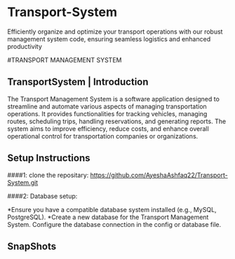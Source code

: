 # Transport-System
Efficiently organize and optimize your transport operations with our robust management system code, ensuring seamless logistics and enhanced productivity

#TRANSPORT MANAGEMENT SYSTEM

## TransportSystem | Introduction
The Transport Management System is a software application designed to streamline and automate various aspects of managing transportation operations. It provides functionalities for tracking vehicles, managing routes, scheduling trips, handling reservations, and generating reports. The system aims to improve efficiency, reduce costs, and enhance overall operational control for transportation companies or organizations.


## Setup Instructions 
####1: clone the repositary:
https://github.com/AyeshaAshfaq22/Transport-System.git

####2: Database setup:

*Ensure you have a compatible database system installed (e.g., MySQL, PostgreSQL).
*Create a new database for the Transport Management System.
Configure the database connection in the config or database file.



## SnapShots
